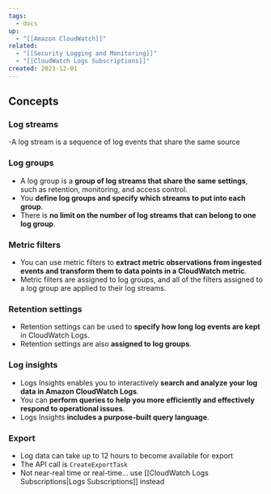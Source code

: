 ```yaml
---
tags:
  - docs
up:
  - "[[Amazon CloudWatch]]"
related:
  - "[[Security Logging and Monitoring]]"
  - "[[CloudWatch Logs Subscriptions]]"
created: 2023-12-01
---
```

## Concepts
### Log streams

-A log stream is a sequence of log events that share the same source

### Log groups

- A log group is a **group of log streams that share the same settings**, such as retention, monitoring, and access control.
- You **define log groups and specify which streams to put into each group**.
- There is **no limit on the number of log streams that can belong to one log group**.

### Metric filters

- You can use metric filters to **extract metric observations from ingested events and transform them to data points in a CloudWatch metric**.
- Metric filters are assigned to log groups, and all of the filters assigned to a log group are applied to their log streams.

### Retention settings

- Retention settings can be used to **specify how long log events are kept** in CloudWatch Logs.
- Retention settings are also **assigned to log groups**.

### Log insights

- Logs Insights enables you to interactively **search and analyze your log data in Amazon CloudWatch Logs**.
- You can **perform queries to help you more efficiently and effectively respond to operational issues**.
- Logs Insights **includes a purpose-built query language**.

### Export
- Log data can take up to 12 hours to become available for export
- The API call is `CreateExportTask`
- Not near-real time or real-time... use [[CloudWatch Logs Subscriptions|Logs Subscriptions]] instead